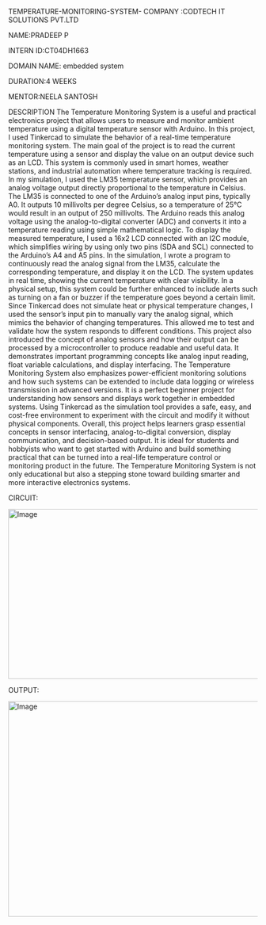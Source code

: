 TEMPERATURE-MONITORING-SYSTEM-
COMPANY :CODTECH IT SOLUTIONS PVT.LTD

NAME:PRADEEP P

INTERN ID:CT04DH1663

DOMAIN NAME: embedded system

DURATION:4 WEEKS

MENTOR:NEELA SANTOSH

DESCRIPTION The Temperature Monitoring System is a useful and practical electronics project that allows users to measure and monitor ambient temperature using a digital temperature sensor with Arduino. In this project, I used Tinkercad to simulate the behavior of a real-time temperature monitoring system. The main goal of the project is to read the current temperature using a sensor and display the value on an output device such as an LCD. This system is commonly used in smart homes, weather stations, and industrial automation where temperature tracking is required. In my simulation, I used the LM35 temperature sensor, which provides an analog voltage output directly proportional to the temperature in Celsius. The LM35 is connected to one of the Arduino’s analog input pins, typically A0. It outputs 10 millivolts per degree Celsius, so a temperature of 25°C would result in an output of 250 millivolts. The Arduino reads this analog voltage using the analog-to-digital converter (ADC) and converts it into a temperature reading using simple mathematical logic. To display the measured temperature, I used a 16x2 LCD connected with an I2C module, which simplifies wiring by using only two pins (SDA and SCL) connected to the Arduino’s A4 and A5 pins. In the simulation, I wrote a program to continuously read the analog signal from the LM35, calculate the corresponding temperature, and display it on the LCD. The system updates in real time, showing the current temperature with clear visibility. In a physical setup, this system could be further enhanced to include alerts such as turning on a fan or buzzer if the temperature goes beyond a certain limit. Since Tinkercad does not simulate heat or physical temperature changes, I used the sensor’s input pin to manually vary the analog signal, which mimics the behavior of changing temperatures. This allowed me to test and validate how the system responds to different conditions. This project also introduced the concept of analog sensors and how their output can be processed by a microcontroller to produce readable and useful data. It demonstrates important programming concepts like analog input reading, float variable calculations, and display interfacing. The Temperature Monitoring System also emphasizes power-efficient monitoring solutions and how such systems can be extended to include data logging or wireless transmission in advanced versions. It is a perfect beginner project for understanding how sensors and displays work together in embedded systems. Using Tinkercad as the simulation tool provides a safe, easy, and cost-free environment to experiment with the circuit and modify it without physical components. Overall, this project helps learners grasp essential concepts in sensor interfacing, analog-to-digital conversion, display communication, and decision-based output. It is ideal for students and hobbyists who want to get started with Arduino and build something practical that can be turned into a real-life temperature control or monitoring product in the future. The Temperature Monitoring System is not only educational but also a stepping stone toward building smarter and more interactive electronics systems.

CIRCUIT:

<img width="848" height="343" alt="Image" src="https://github.com/user-attachments/assets/806cca5a-5f79-42f8-a7d1-dbae179e7044" />

OUTPUT:

<img width="870" height="435" alt="Image" src="https://github.com/user-attachments/assets/e25aa73d-6ac8-4d4a-a181-6bc9d43c694d" />




